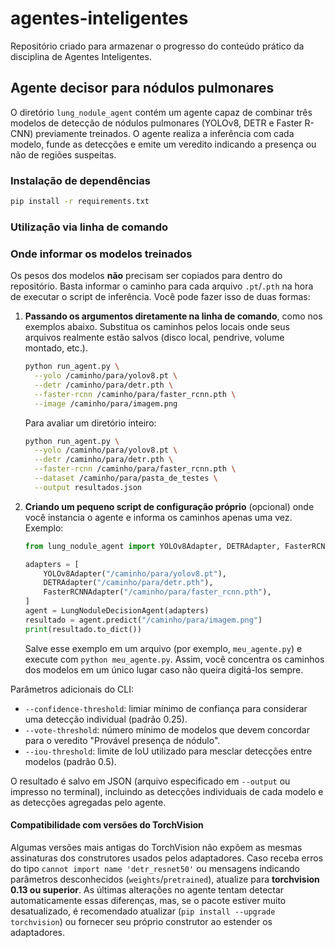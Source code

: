 # agentes-inteligentes

Repositório criado para armazenar o progresso do conteúdo prático da disciplina de Agentes Inteligentes.

## Agente decisor para nódulos pulmonares

O diretório `lung_nodule_agent` contém um agente capaz de combinar três modelos de detecção de nódulos
pulmonares (YOLOv8, DETR e Faster R-CNN) previamente treinados. O agente realiza a inferência com cada
modelo, funde as detecções e emite um veredito indicando a presença ou não de regiões suspeitas.

### Instalação de dependências

```bash
pip install -r requirements.txt
```

### Utilização via linha de comando

### Onde informar os modelos treinados

Os pesos dos modelos **não** precisam ser copiados para dentro do repositório. Basta informar o caminho
para cada arquivo `.pt`/`.pth` na hora de executar o script de inferência. Você pode fazer isso de duas formas:

1. **Passando os argumentos diretamente na linha de comando**, como nos exemplos abaixo. Substitua os caminhos
   pelos locais onde seus arquivos realmente estão salvos (disco local, pendrive, volume montado, etc.).

   ```bash
   python run_agent.py \
     --yolo /caminho/para/yolov8.pt \
     --detr /caminho/para/detr.pth \
     --faster-rcnn /caminho/para/faster_rcnn.pth \
     --image /caminho/para/imagem.png
   ```

   Para avaliar um diretório inteiro:

   ```bash
   python run_agent.py \
     --yolo /caminho/para/yolov8.pt \
     --detr /caminho/para/detr.pth \
     --faster-rcnn /caminho/para/faster_rcnn.pth \
     --dataset /caminho/para/pasta_de_testes \
     --output resultados.json
   ```

2. **Criando um pequeno script de configuração próprio** (opcional) onde você instancia o agente e informa os
   caminhos apenas uma vez. Exemplo:

   ```python
   from lung_nodule_agent import YOLOv8Adapter, DETRAdapter, FasterRCNNAdapter, LungNoduleDecisionAgent

   adapters = [
       YOLOv8Adapter("/caminho/para/yolov8.pt"),
       DETRAdapter("/caminho/para/detr.pth"),
       FasterRCNNAdapter("/caminho/para/faster_rcnn.pth"),
   ]
   agent = LungNoduleDecisionAgent(adapters)
   resultado = agent.predict("/caminho/para/imagem.png")
   print(resultado.to_dict())
   ```

   Salve esse exemplo em um arquivo (por exemplo, `meu_agente.py`) e execute com `python meu_agente.py`. Assim,
   você concentra os caminhos dos modelos em um único lugar caso não queira digitá-los sempre.

Parâmetros adicionais do CLI:

- `--confidence-threshold`: limiar mínimo de confiança para considerar uma detecção individual (padrão 0.25).
- `--vote-threshold`: número mínimo de modelos que devem concordar para o veredito "Provável presença de nódulo".
- `--iou-threshold`: limite de IoU utilizado para mesclar detecções entre modelos (padrão 0.5).

O resultado é salvo em JSON (arquivo especificado em `--output` ou impresso no terminal), incluindo as
detecções individuais de cada modelo e as detecções agregadas pelo agente.

#### Compatibilidade com versões do TorchVision

Algumas versões mais antigas do TorchVision não expõem as mesmas assinaturas dos construtores usados
pelos adaptadores. Caso receba erros do tipo `cannot import name 'detr_resnet50'` ou mensagens indicando
parâmetros desconhecidos (`weights`/`pretrained`), atualize para **torchvision 0.13 ou superior**. As
últimas alterações no agente tentam detectar automaticamente essas diferenças, mas, se o pacote estiver
muito desatualizado, é recomendado atualizar (`pip install --upgrade torchvision`) ou fornecer seu próprio
construtor ao estender os adaptadores.
